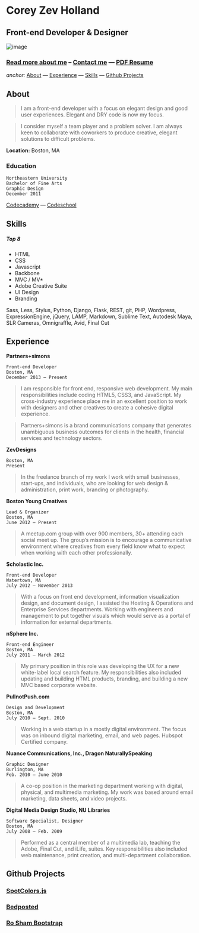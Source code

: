 # Corey Zev Holland
## Front-end Developer & Designer

![image](http://i.imgur.com/LAXN5H5.png)

### [Read more about me](http://zevdesigns.com/info) – [Contact me](mailto:coreyzev@zevdesigns.com) — [PDF Resume](http://zevdesigns.com/content/Corey_Zev_Holland-resume.pdf)

*anchor:* [About](#about) — [Experience](#experience) — [Skills](#skills) — [Github Projects](#github-projects)

## About

> I am a front-end developer
with a focus on elegant design
and good user experiences.
Elegant and DRY code is
now my focus.


> I consider myself a team
player and a problem solver. I
am always keen to collaborate
with coworkers to produce
creative, elegant solutions to
difficult problems.


**Location:** Boston, MA

### Education
```
Northeastern University
Bachelor of Fine Arts
Graphic Design
December 2011
```

[Codecademy](www.codecademy.com/coreyzev) — [Codeschool](https://www.codeschool.com/users/coreyzev)
	
## Skills

##### Top 8
* HTML 
* CSS 
* Javascript 
* Backbone 
* MVC / MV* 
* Adobe Creative Suite
* UI Design 
* Branding

Sass, Less, Stylus, Python, Django, Flask, REST, git, PHP, Wordpress, ExpressionEngine, jQuery, LAMP, Markdown, Sublime Text, Autodesk Maya, SLR Cameras, Omnigraffle, Avid, Final Cut

## Experience

**Partners+simons**

	Front-end Developer
	Boston, MA
	December 2013 – Present

> I am responsible for front end, responsive web development. My main responsibilities include coding HTML5, CSS3, and JavaScript. My cross-industry experience place me in an excellent position to work with designers and other creatives to create a cohesive digital experience.

> Partners+simons is a brand communications company that generates unambiguous business outcomes for clients in the health, financial services and technology sectors.

**ZevDesigns**

	Boston, MA 
	Present

> In the freelance branch of my work I work with small businesses, start-ups, and individuals, who are looking for web design & administration, print work,
branding or photography.

**Boston Young Creatives**

	Lead & Organizer 
	Boston, MA 
	June 2012 – Present
	
> A meetup.com group with over 900 members, 30+ attending each social meet up. The group’s mission is to encourage a communicative environment where creatives from every field know what to expect when working with each other professionally.

**Scholastic Inc.**

	Front-end Developer
	Watertown, MA
	July 2012 – November 2013

> With a focus on front end development, information visualization design, and document design, I assisted the Hosting & Operations and Enterprise Services departments. Working with engineers and management to put together visuals which would serve as a portal of information for external departments.

**nSphere Inc.**

	Front-end Engineer 
	Boston, MA 
	July 2011 – March 2012
	
> My primary position in this role was developing the UX for a new white-label local search feature. My responsibilities also included updating and building HTML products, branding, and building a new MVC based corporate website.

**PullnotPush.com**

	Design and Development 
	Boston, MA 
	July 2010 – Sept. 2010

> Working in a web startup in a mostly digital environment. The focus was on inbound digital marketing, email, and web pages.
Hubspot Certified company.

**Nuance Communications, Inc., Dragon NaturallySpeaking**

	Graphic Designer 
	Burlington, MA 
	Feb. 2010 – June 2010
	
> A co-op position in the marketing department working with digital, physical, and multimedia marketing. My work was based around email marketing, data sheets, and video projects.

**Digital Media Design Studio, NU Libraries** 

	Software Specialist, Designer 
	Boston, MA 
	July 2008 – Feb. 2009
	
> Performed as a central member of a multimedia lab, teaching the Adobe, Final Cut, and iLife, suites. Key responsibilities also included web maintenance, print creation, and multi-department collaboration.

## Github Projects

### [SpotColors.js](https://github.com/coreyzev/SpotColors-js)


### [Bedposted](https://github.com/bedposted/bedpost)


### [Ro Sham Bootstrap](https://github.com/coreyzev/ro-sham-bootstrap)
